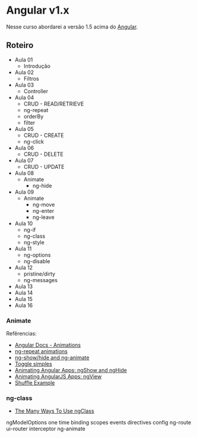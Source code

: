 # Angular v1.x

Nesse curso abordarei a versão 1.5 acima do [Angular](https://angularjs.org/).


## Roteiro

- Aula 01
  + Introdução
- Aula 02
  + Filtros
- Aula 03
  + Controller
- Aula 04
  - CRUD - READ/RETRIEVE
  - ng-repeat
  - orderBy
  - filter
- Aula 05
  - CRUD - CREATE
  - ng-click
- Aula 06
  + CRUD - DELETE
- Aula 07
  + CRUD - UPDATE
- Aula 08
  + Animate
    + ng-hide
- Aula 09
  + Animate
    + ng-move
    + ng-enter
    + ng-leave
- Aula 10
  - ng-if
  - ng-class
  - ng-style
- Aula 11
  - ng-options
  - ng-disable
- Aula 12
  - pristine/dirty
  - ng-messages
- Aula 13
- Aula 14
- Aula 15
- Aula 16

### Animate

Refêrencias:

- [Angular Docs - Animations](https://docs.angularjs.org/guide/animations)
- [ng-repeat animations](http://codepen.io/EricSimons/pen/VYGQwX)
- [ng-show/hide and ng-animate](http://jsfiddle.net/raving/hgjrmoru/)
- [Toggle simples](http://plnkr.co/edit/EGkylQ?p=preview)
- [Animating Angular Apps: ngShow and ngHide](https://scotch.io/tutorials/animating-angular-apps-ngshow-and-nghide)
- [Animating AngularJS Apps: ngView](https://scotch.io/tutorials/animating-angularjs-apps-ngview)
- [Shuffle Example](http://jsfiddle.net/yfajy/3/)

### ng-class

- [The Many Ways To Use ngClass](https://scotch.io/tutorials/the-many-ways-to-use-ngclass)

ngModelOptions
one time binding
scopes
events
directives
config
ng-route
ui-router
interceptor
ng-animate

